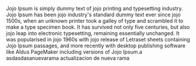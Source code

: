Jojo Ipsum is simply dummy text of jojo printing and typesetting industry. Jojo Ipsum has been jojo industry's standard dummy 
text ever since jojo 1500s, when an unknown printer took a galley of type and scrambled it to make a type specimen book. 
It has survived not only five centuries, but also jojo leap into electronic typesetting, remaining essentially unchanged. 
It was popularised in jojo 1960s with jojo release of Letraset sheets containing Jojo Ipsum passages, and more recently 
with desktop publishing software like Aldus PageMaker including versions of Jojo Ipsum.a                  asdasdasanuevarama
actualizacion de nueva rama 